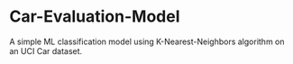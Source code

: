 # Car-Evaluation-Model

A simple ML classification model using K-Nearest-Neighbors algorithm on an UCI Car dataset.
